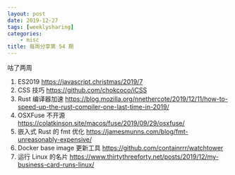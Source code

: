 ```yaml
---
layout: post
date: 2019-12-27
tags: [weeklysharing]
categories:
    - misc
title: 每周分享第 54 期
---
```


咕了两周

1. ES2019 https://javascript.christmas/2019/7
2. CSS 技巧 https://github.com/chokcoco/iCSS
3. Rust 编译器加速 https://blog.mozilla.org/nnethercote/2019/12/11/how-to-speed-up-the-rust-compiler-one-last-time-in-2019/
4. OSXFuse 不开源 https://colatkinson.site/macos/fuse/2019/09/29/osxfuse/
5. 嵌入式 Rust 的 fmt 优化 https://jamesmunns.com/blog/fmt-unreasonably-expensive/
6. Docker base image 更新工具 https://github.com/containrrr/watchtower
7. 运行 Linux 的名片 https://www.thirtythreeforty.net/posts/2019/12/my-business-card-runs-linux/